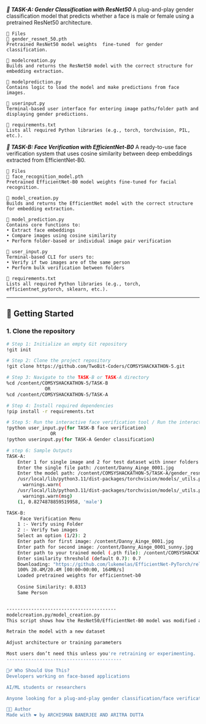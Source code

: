 ***👤 TASK-A: Gender Classification with ResNet50***
A plug-and-play gender classification model that predicts whether a face is male or female using a pretrained ResNet50 architecture.

    📁 Files
    🔹 gender_resnet_50.pth
    Pretrained ResNet50 model weights  fine-tuned  for gender classification.
    
    🔹 modelcreation.py
    Builds and returns the ResNet50 model with the correct structure for embedding extraction.
    
    🔹 modelprediction.py
    Contains logic to load the model and make predictions from face images.
    
    🔹 userinput.py
    Terminal-based user interface for entering image paths/folder path and displaying gender predictions.
    
    🔹 requirements.txt
    Lists all required Python libraries (e.g., torch, torchvision, PIL, etc.).

***👥 TASK-B: Face Verification with EfficientNet-B0***
A ready-to-use face verification system that uses cosine similarity between deep embeddings extracted from EfficientNet-B0.

    📁 Files
    🔹 face_recognition_model.pth
    Pretrained EfficientNet-B0 model weights fine-tuned for facial recognition.
    
    🔹 model_creation.py
    Builds and returns the EfficientNet model with the correct structure for embedding extraction.
    
    🔹 model_prediction.py
    Contains core functions to:
    • Extract face embeddings
    • Compare images using cosine similarity
    • Perform folder-based or individual image pair verification
    
    🔹 user_input.py
    Terminal-based CLI for users to:
    • Verify if two images are of the same person
    • Perform bulk verification between folders
    
    🔹 requirements.txt
    Lists all required Python libraries (e.g., torch, efficientnet_pytorch, sklearn, etc.).


--------------------------------------

## 🚀 Getting Started

### 1. Clone the repository
```bash
# Step 1: Initialize an empty Git repository
!git init

# Step 2: Clone the project repository
!git clone https://github.com/TwoBit-Coders/COMSYSHACKATHON-5.git

# Step 3: Navigate to the TASK-B or TASK-A directory
%cd /content/COMSYSHACKATHON-5/TASK-B
              OR
%cd /content/COMSYSHACKATHON-5/TASK-A

# Step 4: Install required dependencies
!pip install -r requirements.txt

# Step 5: Run the interactive face verification tool / Run the interactive Gender classification tool
!python user_input.py(for TASK-B face verification)
                OR
!python userinput.py(for TASK-A Gender classification)

# step 6: Sample Outputs
TASK-A:
    Enter 1 for single image and 2 for test dataset with inner folders as male/ and female/ 1
    Enter the single file path: /content/Danny_Ainge_0001.jpg
    Enter the model path: /content/COMSYSHACKATHON-5/TASK-A/gender_resnet_50.pth #path of the model created in modelcreation.py
    /usr/local/lib/python3.11/dist-packages/torchvision/models/_utils.py:208: UserWarning: The parameter 'pretrained' is deprecated since 0.13 and may be removed in the future, please use 'weights' instead.
      warnings.warn(
    /usr/local/lib/python3.11/dist-packages/torchvision/models/_utils.py:223: UserWarning: Arguments other than a weight enum or `None` for 'weights' are deprecated since 0.13 and may be removed in the future. The current behavior is equivalent to passing `weights=None`.
      warnings.warn(msg)
    (1, 0.8274878859519958, 'male')

TASK-B:
     Face Verification Menu
    1 :- Verify using Folder
    2 :- Verify two images
    Select an option (1/2): 2
    Enter path for first image: /content/Danny_Ainge_0001.jpg
    Enter path for second image: /content/Danny_Ainge_0001_sunny.jpg
    Enter path to your trained model (.pth file): /content/COMSYSHACKATHON-5/TASK-B/Face_recognition_model.pth ##path of the model created in model_creation.py
    Enter similarity threshold (default 0.7): 0.7
    Downloading: "https://github.com/lukemelas/EfficientNet-PyTorch/releases/download/1.0/efficientnet-b0-355c32eb.pth" to /root/.cache/torch/hub/checkpoints/efficientnet-b0-355c32eb.pth
    100% 20.4M/20.4M [00:00<00:00, 164MB/s]
    Loaded pretrained weights for efficientnet-b0
    
    Cosine Similarity: 0.8313
    Same Person


----------------------------------------
modelcreation.py/model_creation.py
This script shows how the ResNet50/EfficientNet-B0 model was modified and trained. You can use it to:

Retrain the model with a new dataset

Adjust architecture or training parameters

Most users don’t need this unless you're retraining or experimenting.
------------------------------------------

🙋‍♂️ Who Should Use This?
Developers working on face-based applications

AI/ML students or researchers

Anyone looking for a plug-and-play gender classification/face verification tool

👨‍💻 Author
Made with ❤️ by ARCHISMAN BANERJEE AND ARITRA DUTTA
